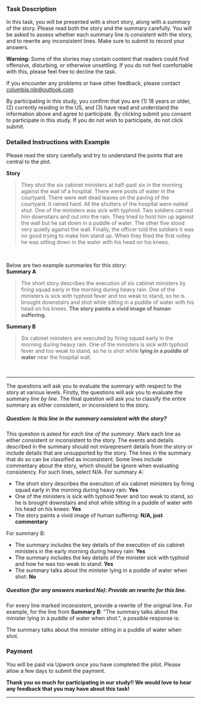 ### Task Description
In this task, you will be presented with a short story, along with a summary of the story. Please read both the story and the summary carefully. You will be asked to assess whether each summary line is consistent with the story, and to rewrite any inconsistent lines. Make sure to submit to record your answers.

**Warning:** Some of the stories may contain content that readers could find offensive, disturbing, or otherwise unsettling. If you do not feel comfortable with this, please feel free to decline the task.

If you encounter any problems or have other feedback, please contact columbia.nlp@outlook.com

By participating in this study, you confirm that you are (1) 18 years or older, (2) currently residing in the US, and (3) have read and understand the information above and agree to participate. By clicking submit you consent to participate in this study. If you do not wish to participate, do not click submit.

### Detailed Instructions with Example
Please read the story carefully and try to understand the points that are central to the plot. 

**Story**
>They shot the six cabinet ministers at half-past six in the morning against the wall of a hospital. There were pools of water in the courtyard. There were wet dead leaves on the paving of the courtyard. It rained hard. All the shutters of the hospital were nailed shut. One of the ministers was sick with typhoid. Two soldiers carried him downstairs and out into the rain. They tried to hold him up against the wall but he sat down in a puddle of water. The other five stood very quietly against the wall. Finally, the officer told the soldiers it was no good trying to make him stand up. When they fired the first volley he was sitting down in the water with his head on his knees.

&nbsp;

Below are two example summaries for this story:\
**Summary A**
>The short story describes the execution of six cabinet ministers by firing squad early in the morning during heavy rain. One of the ministers is sick with typhoid fever and too weak to stand, so he is brought downstairs and shot while sitting in a puddle of water with his head on his knees. **The story paints a vivid image of human suffering.**

**Summary B**
>Six cabinet ministers are executed by firing squad early in the morning during heavy rain. One of the ministers is sick with typhoid fever and too weak to stand, so he is shot while **lying in a puddle of water** near the hospital wall.

&nbsp;

---

The questions will ask you to evaluate the summary with respect to the story at various levels. Firstly, the questions will ask you to evaluate the summary *line by line*. The final question will ask you to classify the entire summary as either consistent, or inconsistent to the story.

##### Question: Is this line in the summary consistent with the story?

This question is asked for *each line of the summary*. Mark each line as either consistent or inconsistent to the story. The events and details described in the summary should not misrepresent details from the story or include details that are unsupported by the story. The lines in the summary that do so can be classified as inconsistent. Some lines include commentary about the story, which should be ignore when evaluating consistency. For such lines, select N/A. For summary A:

* The short story describes the execution of six cabinet ministers by firing squad early in the morning during heavy rain: **Yes**
* One of the ministers is sick with typhoid fever and too weak to stand, so he is brought downstairs and shot while sitting in a puddle of water with his head on his knees: **Yes**
* The story paints a vivid image of human suffering: **N/A, just commentary**

For summary B:

* The summary includes the key details of the execution of six cabinet ministers in the early morning during heavy rain: **Yes**
* The summary includes the key details of the minister sick with typhoid and how he was too weak to stand: **Yes**
* The summary talks about the minister lying in a puddle of water when shot: **No**

##### Question (for any answers marked No): Provide an rewrite for this line.

For every line marked inconsistent, provide a rewrite of the original line. For example, for the line from **Summary B**: "The summary talks about the minister lying in a puddle of water when shot.", a possible response is:

The summary talks about the minister sitting in a puddle of water when shot.

### Payment
You will be paid via Upwork once you have completed the pilot. Please allow a few days to submit the payment. 

**Thank you so much for participating in our study!! We would love to hear any feedback that you may have about this task!**

---
